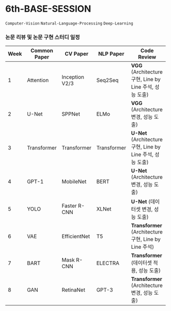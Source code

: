 # 6th-BASE-SESSION
`Computer-Vision` `Natural-Language-Processing` `Deep-Learning`
<br>

### 논문 리뷰 및 논문 구현 스터디 일정

| Week |    Common Paper    |  CV Paper | NLP Paper | Code Review |
|------|------------|---------------|---------------|------------|
| 1 | Attention  | Inception V2/3 | Seq2Seq       | **VGG** (Architecture 구현, Line by Line 주석, 성능 도출) |
| 2 | U-Net      | SPPNet        | ELMo          | **VGG** (Architecture 변경, 성능 도출) |
| 3 | Transformer | Transformer   | Transformer   | **U-Net** (Architecture 구현, Line by Line 주석, 성능 도출) |
| 4 | GPT-1      | MobileNet     | BERT          | **U-Net** (Architecture 변경, 성능 도출) |
| 5 | YOLO       | Faster R-CNN  | XLNet         | **U-Net** (데이터셋 변경, 성능 도출) |
| 6 | VAE        | EfficientNet  | T5            | **Transformer** (Architecture 구현, Line by Line 주석) |
| 7 | BART       | Mask R-CNN    | ELECTRA       | **Transformer** (데이터셋 적용, 성능 도출) |
| 8 | GAN        | RetinaNet     | GPT-3         | **Transformer** (Architecture 변경, 성능 도출) |

